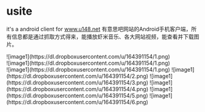 usite
=====

it's a android client for www.u148.net
有意思吧网站的Android手机客户端，所有信息都是通过抓取方式得来，能播放虾米音乐、各大网站视频，能查看并下载图片。
<div>![image1](https://dl.dropboxusercontent.com/u/164391154/1.png)
<br>![image1](https://dl.dropboxusercontent.com/u/164391154/1.png)
</div>
![image1](https://dl.dropboxusercontent.com/u/164391154/1.png)
![image1](https://dl.dropboxusercontent.com/u/164391154/2.png)
![image1](https://dl.dropboxusercontent.com/u/164391154/3.png)
![image1](https://dl.dropboxusercontent.com/u/164391154/4.png)
![image1](https://dl.dropboxusercontent.com/u/164391154/5.png)
![image1](https://dl.dropboxusercontent.com/u/164391154/6.png)



